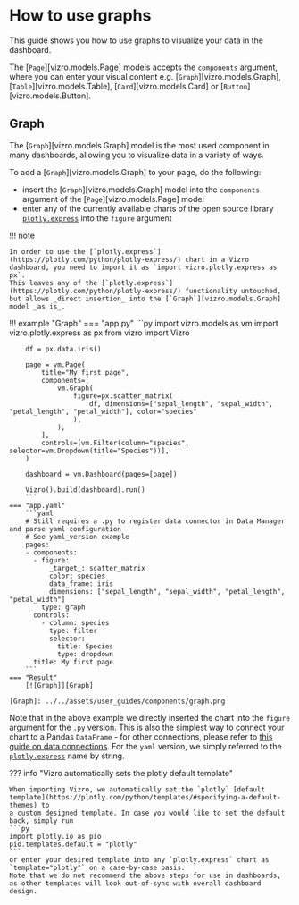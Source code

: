 # How to use graphs

This guide shows you how to use graphs to visualize your data in the dashboard.

The [`Page`][vizro.models.Page] models accepts the `components` argument, where you can enter your visual content e.g.
[`Graph`][vizro.models.Graph], [`Table`][vizro.models.Table], [`Card`][vizro.models.Card] or [`Button`][vizro.models.Button].

## Graph

The [`Graph`][vizro.models.Graph] model is the most used component in many dashboards, allowing you to visualize data in a variety of ways.

To add a [`Graph`][vizro.models.Graph] to your page, do the following:

- insert the [`Graph`][vizro.models.Graph] model into the `components` argument of the
[`Page`][vizro.models.Page] model
- enter any of the currently available charts of the open source library [`plotly.express`](https://plotly.com/python/plotly-express/) into the `figure` argument

!!! note

    In order to use the [`plotly.express`](https://plotly.com/python/plotly-express/) chart in a Vizro dashboard, you need to import it as `import vizro.plotly.express as px`.
    This leaves any of the [`plotly.express`](https://plotly.com/python/plotly-express/) functionality untouched, but allows _direct insertion_ into the [`Graph`][vizro.models.Graph] model _as is_.



!!! example "Graph"
    === "app.py"
        ```py
        import vizro.models as vm
        import vizro.plotly.express as px
        from vizro import Vizro

        df = px.data.iris()

        page = vm.Page(
            title="My first page",
            components=[
                vm.Graph(
                    figure=px.scatter_matrix(
                        df, dimensions=["sepal_length", "sepal_width", "petal_length", "petal_width"], color="species"
                    ),
                ),
            ],
            controls=[vm.Filter(column="species", selector=vm.Dropdown(title="Species"))],
        )

        dashboard = vm.Dashboard(pages=[page])

        Vizro().build(dashboard).run()
        ```
    === "app.yaml"
        ```yaml
        # Still requires a .py to register data connector in Data Manager and parse yaml configuration
        # See yaml_version example
        pages:
        - components:
          - figure:
              _target_: scatter_matrix
              color: species
              data_frame: iris
              dimensions: ["sepal_length", "sepal_width", "petal_length", "petal_width"]
            type: graph
          controls:
            - column: species
              type: filter
              selector:
                title: Species
                type: dropdown
          title: My first page
        ```
    === "Result"
        [![Graph]][Graph]

    [Graph]: ../../assets/user_guides/components/graph.png

Note that in the above example we directly inserted the chart into the `figure` argument for the `.py` version. This is also the simplest way to connect your chart to a Pandas `DataFrame` - for other connections, please refer to [this guide on data connections](data.md). For the `yaml` version, we simply referred to the [`plotly.express`](https://plotly.com/python/plotly-express/) name by string.


??? info "Vizro automatically sets the plotly default template"

    When importing Vizro, we automatically set the `plotly` [default template](https://plotly.com/python/templates/#specifying-a-default-themes) to
    a custom designed template. In case you would like to set the default back, simply run
    ```py
    import plotly.io as pio
    pio.templates.default = "plotly"
    ```
    or enter your desired template into any `plotly.express` chart as `template="plotly"` on a case-by-case basis.
    Note that we do not recommend the above steps for use in dashboards, as other templates will look out-of-sync with overall dashboard design.
